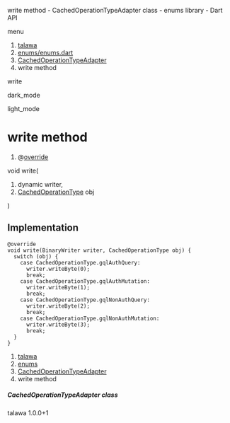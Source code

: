 




write method - CachedOperationTypeAdapter class - enums library - Dart API







menu

1. [talawa](../../index.html)
2. [enums/enums.dart](../../file-___home_harshil_Desktop_open-source_palisadoes_talawa_lib_enums_enums/)
3. [CachedOperationTypeAdapter](../../file-___home_harshil_Desktop_open-source_palisadoes_talawa_lib_enums_enums/CachedOperationTypeAdapter-class.html)
4. write method

write


dark\_mode

light\_mode




# write method


1. @[override](https://api.flutter.dev/flutter/dart-core/override-constant.html)

void
write(

1. dynamic writer,
2. [CachedOperationType](../../file-___home_harshil_Desktop_open-source_palisadoes_talawa_lib_enums_enums/CachedOperationType.html) obj

)

## Implementation

```
@override
void write(BinaryWriter writer, CachedOperationType obj) {
  switch (obj) {
    case CachedOperationType.gqlAuthQuery:
      writer.writeByte(0);
      break;
    case CachedOperationType.gqlAuthMutation:
      writer.writeByte(1);
      break;
    case CachedOperationType.gqlNonAuthQuery:
      writer.writeByte(2);
      break;
    case CachedOperationType.gqlNonAuthMutation:
      writer.writeByte(3);
      break;
  }
}
```

 


1. [talawa](../../index.html)
2. [enums](../../file-___home_harshil_Desktop_open-source_palisadoes_talawa_lib_enums_enums/)
3. [CachedOperationTypeAdapter](../../file-___home_harshil_Desktop_open-source_palisadoes_talawa_lib_enums_enums/CachedOperationTypeAdapter-class.html)
4. write method

##### CachedOperationTypeAdapter class





talawa
1.0.0+1







